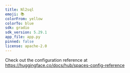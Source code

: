 ```yaml
---
title: Nl2sql
emoji: 📚
colorFrom: yellow
colorTo: blue
sdk: gradio
sdk_version: 5.29.1
app_file: app.py
pinned: false
license: apache-2.0
---
```


Check out the configuration reference at https://huggingface.co/docs/hub/spaces-config-reference
